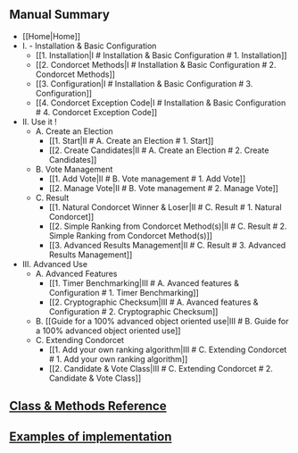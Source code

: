 ## Manual Summary
* [[Home|Home]]   
* I. - Installation & Basic Configuration
  * [[1. Installation|I # Installation & Basic Configuration # 1. Installation]]
  * [[2. Condorcet Methods|I # Installation & Basic Configuration # 2. Condorcet Methods]]
  * [[3. Configuration|I # Installation & Basic Configuration # 3. Configuration]]
  * [[4. Condorcet Exception Code|I # Installation & Basic Configuration # 4. Condorcet Exception Code]]
* II. Use it !
  * A. Create an Election
     * [[1. Start|II # A. Create an Election # 1. Start]]
     * [[2. Create Candidates|II # A. Create an Election # 2. Create Candidates]]
  * B. Vote Management
     * [[1. Add Vote|II # B. Vote management # 1. Add Vote]]
     * [[2. Manage Vote|II # B. Vote management # 2. Manage Vote]]
  * C. Result
     * [[1. Natural Condorcet Winner & Loser|II # C. Result # 1. Natural Condorcet]]
     * [[2. Simple Ranking from Condorcet Method(s)|II # C. Result # 2. Simple Ranking from Condorcet Method(s)]]
     * [[3. Advanced Results Management|II # C. Result # 3. Advanced Results Management]]
* III. Advanced Use
  * A. Advanced Features
     * [[1. Timer Benchmarking|III # A. Avanced features & Configuration # 1. Timer Benchmarking]]
     * [[2. Cryptographic Checksum|III # A. Avanced features & Configuration # 2. Cryptographic Checksum]]
  * B. [[Guide for a 100% advanced object oriented use|III # B. Guide for a 100% advanced object oriented use]]
  * C. Extending Condorcet
     * [[1. Add your own ranking algorithm|III # C. Extending Condorcet # 1. Add your own ranking algorithm]]
     * [[2. Candidate & Vote Class|III # C. Extending Condorcet # 2. Candidate & Vote Class]]

## [Class & Methods Reference](https://github.com/julien-boudry/Condorcet/tree/master/doc)

## [Examples of implementation](https://github.com/julien-boudry/Condorcet/wiki#examples)